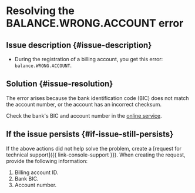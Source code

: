 # Resolving the BALANCE.WRONG.ACCOUNT error


## Issue description {#issue-description}

* During the registration of a billing account, you get this error: `balance.WRONG.ACCOUNT`.

## Solution {#issue-resolution}

The error arises because the bank identification code (BIC) does not match the account number, or the account has an incorrect checksum.

Check the bank's BIC and account number in the [online service](https://www.iban.ru/proverka-scheta).

## If the issue persists {#if-issue-still-persists}

If the above actions did not help solve the problem, create a [request for technical support]({{ link-console-support }}).
When creating the request, provide the following information:

1. Billing account ID.
2. Bank BIC.
3. Account number.
